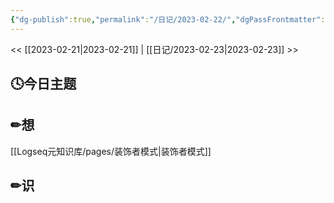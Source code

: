 ```yaml
---
{"dg-publish":true,"permalink":"/日记/2023-02-22/","dgPassFrontmatter":true}
---
```


<< [[2023-02-21\|2023-02-21]] | [[日记/2023-02-23\|2023-02-23]] >>
## 🕓今日主题


## ✏想
[[Logseq元知识库/pages/装饰者模式\|装饰者模式]]

## ✏识